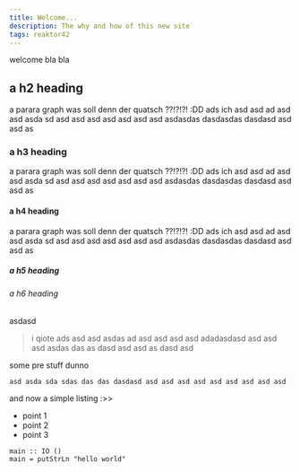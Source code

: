 ```yaml
---
title: Welcome...
description: The why and how of this new site
tags: reaktor42
---
```


welcome bla bla

## a h2 heading

a parara graph was soll denn der quatsch ??!?!?! :DD ads ich asd asd ad asd asd asda sd asd asd asd asd asd asd asd asdasdas dasdasdas dasdasd asd asd as

### a h3 heading

a parara graph was soll denn der quatsch ??!?!?! :DD ads ich asd asd ad asd asd asda sd asd asd asd asd asd asd asd asdasdas dasdasdas dasdasd asd asd as

#### a h4 heading

a parara graph was soll denn der quatsch ??!?!?! :DD ads ich asd asd ad asd asd asda sd asd asd asd asd asd asd asd asdasdas dasdasdas dasdasd asd asd as

##### a h5 heading

###### a h6 heading

asdasd

> i qiote ads asd asd asdas ad
> asd asd asd asd adadasdasd asd asd asd asdas das as dasd asd asd as dasd asd

some pre stuff dunno

    asd asda sda sdas das das dasdasd asd asd asd asd asd asd asd asd asd


and now a simple listing :>>

* point 1
* point 2
* point 3

~~~ {.haskell .numberLines}
main :: IO ()
main = putStrLn "hello world"
~~~
